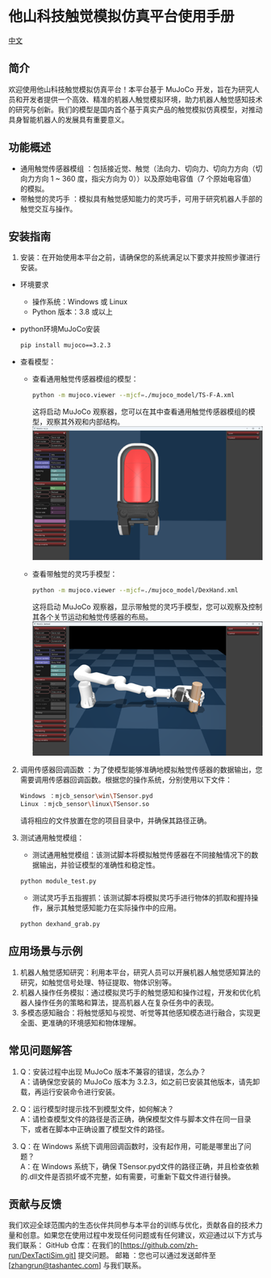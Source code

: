 # 他山科技触觉模拟仿真平台使用手册

[中文](README_zh.md)

## 简介
欢迎使用他山科技触觉模拟仿真平台！本平台基于 MuJoCo 开发，旨在为研究人员和开发者提供一个高效、精准的机器人触觉模拟环境，助力机器人触觉感知技术的研究与创新。我们的模型是国内首个基于真实产品的触觉模拟仿真模型，对推动具身智能机器人的发展具有重要意义。

## 功能概述
- 通用触觉传感器模组 ：包括接近觉、触觉（法向力、切向力、切向力方向（切向力方向 1 ~ 360 度，指尖方向为 0））以及原始电容值（7 个原始电容值）的模拟。
- 带触觉的灵巧手 ：模拟具有触觉感知能力的灵巧手，可用于研究机器人手部的触觉交互与操作。

## 安装指南
1. 安装：在开始使用本平台之前，请确保您的系统满足以下要求并按照步骤进行安装。
- 环境要求
    - 操作系统：Windows 或 Linux
    - Python 版本：3.8 或以上


- python环境MuJoCo安装
    ```bash
    pip install mujoco==3.2.3
    ```

- 查看模型：
    - 查看通用触觉传感器模组的模型：
        ```bash
        python -m mujoco.viewer --mjcf=./mujoco_model/TS-F-A.xml
        ```

        这将启动 MuJoCo 观察器，您可以在其中查看通用触觉传感器模组的模型，观察其外观和内部结构。
![通用模组](ts-f-a.png)


    - 查看带触觉的灵巧手模型：
        ```bash
        python -m mujoco.viewer --mjcf=./mujoco_model/DexHand.xml
        ```

        这将启动 MuJoCo 观察器，显示带触觉的灵巧手模型，您可以观察及控制其各个关节运动和触觉传感器的布局。
![带触觉的灵巧手模型](dexhand.png)

2. 调用传感器回调函数 ：为了使模型能够准确地模拟触觉传感器的数据输出，您需要调用传感器回调函数。根据您的操作系统，分别使用以下文件：
    ```bash
    Windows ：mjcb_sensor\win\TSensor.pyd
    Linux ：mjcb_sensor\linux\TSensor.so
    ```

    请将相应的文件放置在您的项目目录中，并确保其路径正确。

3. 测试通用触觉模组：
    - 测试通用触觉模组：该测试脚本将模拟触觉传感器在不同接触情况下的数据输出，并验证模型的准确性和稳定性。
    ```bash
    python module_test.py
    ```

    - 测试灵巧手五指握抓：该测试脚本将模拟灵巧手进行物体的抓取和握持操作，展示其触觉感知能力在实际操作中的应用。
    ```bash
    python dexhand_grab.py
    ```


## 应用场景与示例
1. 机器人触觉感知研究：利用本平台，研究人员可以开展机器人触觉感知算法的研究，如触觉信号处理、特征提取、物体识别等。
2. 机器人操作任务模拟：通过模拟灵巧手的触觉感知和操作过程，开发和优化机器人操作任务的策略和算法，提高机器人在复杂任务中的表现。
3. 多模态感知融合：将触觉感知与视觉、听觉等其他感知模态进行融合，实现更全面、更准确的环境感知和物体理解。


## 常见问题解答
1. Q：安装过程中出现 MuJoCo 版本不兼容的错误，怎么办？<br>
A：请确保您安装的 MuJoCo 版本为 3.2.3，如之前已安装其他版本，请先卸载，再运行安装命令进行安装。

3. Q：运行模型时提示找不到模型文件，如何解决？<br>
A：请检查模型文件的路径是否正确，确保模型文件与脚本文件在同一目录下，或者在脚本中正确设置了模型文件的路径。

3. Q：在 Windows 系统下调用回调函数时，没有起作用，可能是哪里出了问题？<br>
A：在 Windows 系统下，确保 TSensor.pyd文件的路径正确，并且检查依赖的.dll文件是否损坏或不完整，如有需要，可重新下载文件进行替换。

## 贡献与反馈
我们欢迎全球范围内的生态伙伴共同参与本平台的训练与优化，贡献各自的技术力量和创意。如果您在使用过程中发现任何问题或有任何建议，欢迎通过以下方式与我们联系：
GitHub 仓库：在我们的[https://github.com/zh-run/DexTactiSim.git] 提交问题。
邮箱 ：您也可以通过发送邮件至[zhangrun@tashantec.com] 与我们联系。
